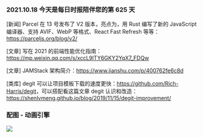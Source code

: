 ### 2021.10.18 今天是每日时报陪伴您的第 625 天

[新闻] Parcel 在 13 号发布了 V2 版本，亮点为，用 Rust 编写了新的 JavaScript 编译器、支持 AVIF、WebP 等格式、React Fast Refresh 等等：<https://parceljs.org/blog/v2/>

[文章] 写在 2021 的前端性能优化指南：<https://mp.weixin.qq.com/s/xccL9lTY6GKY2YqX7_FDQw>

[文章] JAMStack 架构简介：<https://www.jianshu.com/p/400762fe6c8d>

[类库] degit 可以让项目模板下载的速度更快：<https://github.com/Rich-Harris/degit>，可以搭配看这篇文章 degit 认识和改造：<https://shenlvmeng.github.io/blog/2019/11/15/degit-improvement/>

### 配图 - 动画引擎

![](https://parceljs.org/scope-hoisting-diagnostics.71534f97.jpg)
